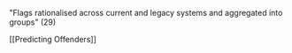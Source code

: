 "Flags rationalised across current and legacy systems and aggregated into groups" (29)

[[Predicting Offenders]]